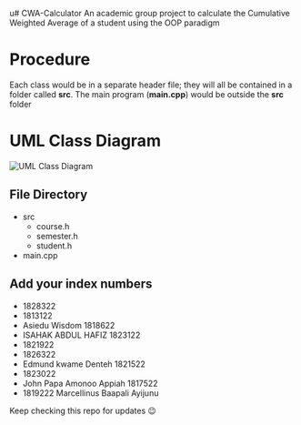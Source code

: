 u# CWA-Calculator
An academic group project to calculate the Cumulative Weighted Average of a student using the OOP paradigm 

# Procedure
Each class would be in a separate header file; they will all be contained in a folder called **src**.
The main program (**main.cpp**) would be outside the **src** folder

# UML Class Diagram
![UML Class Diagram](https://github.com/MrRyt247/CWA-Calculator/blob/main/CWA%20UML.jpg)

## File Directory
- src
  - course.h
  - semester.h
  - student.h
- main.cpp

## Add your index numbers
- 1828322
- 1813122
- Asiedu Wisdom 1818622
- ISAHAK ABDUL HAFIZ             1823122
- 1821922
- 1826322
- Edmund kwame Denteh 1821522
- 1823022
- John Papa Amonoo Appiah 1817522
- 1819222 Marcellinus Baapali Ayijunu

Keep checking this repo for updates 😉
